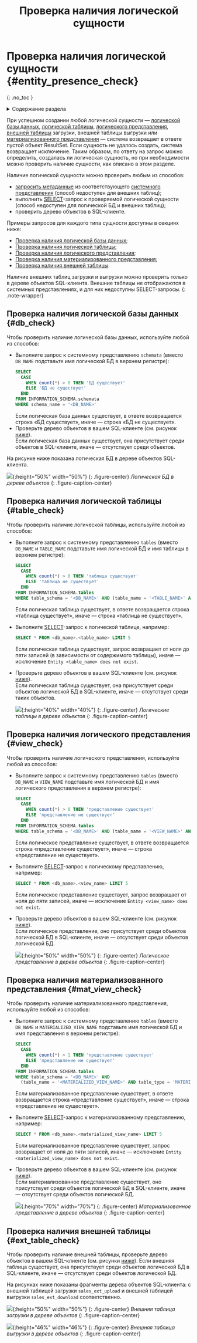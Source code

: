 ﻿---
layout: default
title: Проверка наличия логической сущности
nav_order: 14
parent: Управление схемой данных
grand_parent: Работа с системой
has_children: false
---

# Проверка наличия логической сущности {#entity_presence_check}
{: .no_toc }

<details markdown="block">
  <summary>
    Содержание раздела
  </summary>
  {: .text-delta }
1. TOC
{:toc}
</details>

При успешном создании любой логической сущности — [логической базы данных](../../../overview/main_concepts/logical_db/logical_db.md), 
[логической таблицы](../../../overview/main_concepts/logical_table/logical_table.md), 
[логического представления](../../../overview/main_concepts/logical_view/logical_view.md),
[внешней таблицы](../../../overview/main_concepts/external_table/external_table.md) 
загрузки, внешней таблицы выгрузки или [материализованного представления](../../../overview/main_concepts/materialized_view/materialized_view.md) 
— система возвращает в ответе пустой объект ResultSet. Если сущность не удалось 
создать, система возвращает исключение. Таким образом, по ответу на запрос 
можно определить, создалась ли логическая сущность, но при необходимости можно проверить наличие сущности, 
как описано в этом разделе.

Наличие логической сущности можно проверить любым из способов:
* [запросить метаданные](../request_from_schema/request_from_schema.md) из 
  соответствующего [системного представления](../../../reference/system_views/system_views.md) 
  (способ недоступен для внешних таблиц);
* выполнить [SELECT](../../../reference/sql_plus_requests/SELECT/SELECT.md)-запрос к проверяемой 
  логической сущности (способ недоступен для логической БД и внешних таблиц);
* проверить дерево объектов в SQL-клиенте.

Примеры запросов для каждого типа сущности доступны в секциях ниже:
* [Проверка наличия логической базы данных](#db_check);
* [Проверка наличия логической таблицы](#table_check);
* [Проверка наличия логического представления](#view_check);
* [Проверка наличия материализованного представления](#mat_view_check);
* [Проверка наличия внешней таблицы](#ext_table_check).

Наличие внешних таблиц загрузки и выгрузки можно проверить только в дереве объектов 
SQL-клиента. Внешние таблицы не отображаются в системных представлениях, и для них недоступны SELECT-запросы.
{: .note-wrapper}

## Проверка наличия логической базы данных {#db_check}

Чтобы проверить наличие логической базы данных, используйте любой из способов:
*   Выполните запрос к системному представлению `schemata` (вместо `DB_NAME` подставьте имя логической БД в 
    верхнем регистре):
    ``` sql
    SELECT
      CASE
        WHEN count(*) > 0 THEN 'БД существует'
        ELSE 'БД не существует'
      END
    FROM INFORMATION_SCHEMA.schemata
    WHERE schema_name = '<DB_NAME>'
    ```
    Если логическая база данных существует, в ответе возвращается строка «БД существует», иначе — строка
    «БД не существует».
*   Проверьте дерево объектов в вашем SQL-клиенте (см. рисунок [ниже](#img_table_in_tree)).
    <br>Если логическая база данных существует, она присутствует среди объектов в SQL-клиенте,
    иначе — отсутствует среди объектов.

На рисунке ниже показана логическая БД в дереве объектов SQL-клиента.

<a id="img_table_in_tree"></a>
![](db_in_tree.png){:height="50%" width="50%"}
{: .figure-center}
*Логическая БД в дереве объектов*
{: .figure-caption-center}

## Проверка наличия логической таблицы {#table_check}

Чтобы проверить наличие логической таблицы, используйте любой из способов:
*   Выполните запрос к системному представлению `tables` (вместо `DB_NAME` и `TABLE_NAME` подставьте имя логической БД и имя
    таблицы в верхнем регистре):
    ```sql
    SELECT
      CASE
        WHEN count(*) > 0 THEN 'таблица существует'
        ELSE 'таблица не существует'
      END
    FROM INFORMATION_SCHEMA.tables
    WHERE table_schema = '<DB_NAME>' AND (table_name = '<TABLE_NAME>' AND table_type = 'BASE TABLE')
    ```
    Если логическая таблица существует, в ответе возвращается строка «таблица существует», иначе — строка
    «таблица не существует».
*   Выполните [SELECT](../../../reference/sql_plus_requests/SELECT/SELECT.md)-запрос к логической
    таблице, например:
    ```sql
    SELECT * FROM <db_name>.<table_name> LIMIT 5
    ```
    Если логическая таблица существует, запрос возвращает от ноля до пяти записей (в зависимости от содержимого
    таблицы), иначе — исключение `Entity <table_name> does not exist`.
*   Проверьте дерево объектов в вашем SQL-клиенте (см. рисунок [ниже](#img_table_in_object_tree)).
    <br>Если логическая таблица существует, она присутствует среди объектов логической БД в SQL-клиенте,
    иначе — отсутствует среди таких объектов.

    <a id="img_table_in_object_tree"></a>
    ![](table_in_tree.png){:height="40%" width="40%"}
    {: .figure-center}
    *Логические таблицы в дереве объектов*
    {: .figure-caption-center}

## Проверка наличия логического представления {#view_check}

Чтобы проверить наличие логического представления, используйте любой из способов:
*   Выполните запрос к системному представлению `tables` (вместо `DB_NAME` и `VIEW_NAME` подставьте имя логической БД и имя
    логического представления в верхнем регистре):
    ```sql
    SELECT
      CASE
        WHEN count(*) > 0 THEN 'представление существует'
        ELSE 'представление не существует'
      END
    FROM INFORMATION_SCHEMA.tables
    WHERE table_schema = '<DB_NAME>' AND (table_name = '<VIEW_NAME>' AND table_type = 'VIEW')
    ```
    Если логическое представление существует, в ответе возвращается строка «представление существует», 
    иначе — строка «представление не существует».
*   Выполните [SELECT](../../../reference/sql_plus_requests/SELECT/SELECT.md)-запрос
    к логическому представлению, например:
    ```sql
    SELECT * FROM <db_name>.<view_name> LIMIT 5
    ```
    Если логическое представление существует, запрос возвращает от ноля до пяти записей, иначе — 
    исключение `Entity <view_name> does not exist`.
*   Проверьте дерево объектов в вашем SQL-клиенте (см. рисунок [ниже](#img_view_in_object_tree)).
    <br>Если логическое представление, оно присутствует среди объектов логической БД в SQL-клиенте,
    иначе — отсутствует среди объектов логической БД.

    <a id="img_view_in_object_tree"></a>
    ![](view_in_tree.png){:height="50%" width="50%"}
    {: .figure-center}
    *Логическое представление в дереве объектов*
    {: .figure-caption-center}

## Проверка наличия материализованного представления {#mat_view_check}

Чтобы проверить наличие материализованного представления, используйте любой из способов:
*   Выполните запрос к системному представлению `tables` (вместо `DB_NAME` и `MATERIALIZED_VIEW_NAME` подставьте 
    имя логической БД и имя представления в верхнем регистре):
    ```sql
    SELECT
      CASE
        WHEN count(*) > 1 THEN 'представление существует'
        ELSE 'представление не существует'
      END
    FROM INFORMATION_SCHEMA.tables
    WHERE table_schema = '<DB_NAME>' AND
      (table_name = '<MATERIALIZED_VIEW_NAME>' AND table_type = 'MATERIALIZED VIEW')
    ```
    Если материализованное представление существует, в ответе возвращается строка «представление существует»,
    иначе — строка «представление не существует».
*   Выполните [SELECT](../../../reference/sql_plus_requests/SELECT/SELECT.md)-запрос к материализованному
    представлению, например:
    ```sql
    SELECT * FROM <db_name>.<materialized_view_name> LIMIT 5
    ```
    Если материализованное представление существует, запрос возвращает от ноля до пяти записей, иначе — 
    исключение `Entity <materialized_view_name> does not exist`.
*   Проверьте дерево объектов в вашем SQL-клиенте (см. рисунок [ниже](#img_mat_view_in_object_tree)).
    <br>Если материализованное представление существует, оно присутствует среди объектов логической БД в SQL-клиенте,
    иначе — отсутствует среди объектов логической БД.

    <a id="img_mat_view_in_object_tree"></a>
    ![](materialized_view_in_tree.png){:height="70%" width="70%"}
    {: .figure-center}
    *Материализованное представление в дереве объектов*
    {: .figure-caption-center}

## Проверка наличия внешней таблицы {#ext_table_check}

Чтобы проверить наличие внешней таблицы, проверьте дерево объектов в вашем SQL-клиенте 
(см. рисунки [ниже](#img_upload_table_in_tree)). Если внешняя таблица существует, она присутствует среди 
объектов логической БД в SQL-клиенте, иначе — отсутствует среди объектов логической БД.

На рисунках ниже показаны фрагменты дерева объектов SQL-клиента: с внешней таблицей загрузки `sales_ext_upload` 
и внешней таблицей выгрузки `sales_ext_download` соответственно.

<a id="img_upload_table_in_tree"></a>
![](upload_table_in_tree.png){:height="50%" width="50%"}
{: .figure-center}
*Внешняя таблица загрузки в дереве объектов*
{: .figure-caption-center}

<a id="img_download_table_in_tree"></a>
![](download_table_in_tree.png){:height="46%" width="46%"}
{: .figure-center}
*Внешняя таблица выгрузки в дереве объектов*
{: .figure-caption-center}